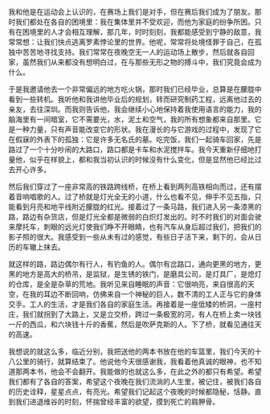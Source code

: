 我和他是在运动会上认识的，在赛场上我们是对手，但在赛后我们成为了朋友。那时我们都处在各自的困境里：我在集体里并不受欢迎，而他为家庭的纷争所困。只有在困境里的人才会相互理解，那几年，时时刻刻，我都能感受到宁静的敌意，我常常想：让我们快点逃离罗素悖论里的世界。他呢，常常将处境怪罪于自己，在孤独中苦苦地寻找支持。我们常常在夜晚空无一人的运动场上散步，然后就各自回家，虽然我们从来都没有想明白过，在与那些无形之物的搏斗中，我们究竟会成为什么。

于是我邀请他去一个非常偏远的地方吃火锅，那时我们已经毕业，总算是在朦胧中看到一些转机。我听他和我讲他毕业后的规划，转而研究制药工程，远离他过去的亲友，去往深圳。而我则告诉他，我会继续小心地保持着我使用语言的能力，我的脑海里有一间暗室，它不需要光，水，泥土和空气，我的所有想象都来自那里。它是一种力量，只有声音能改变它的形状。我在漫长的与它游戏的过程中，发现了它在假寐的外表下的孤独：它是许多无名氏的墓。吃完饭，我们一起骑车回家，先是路过了一个十分吵闹的大路口，路口都是卡车和水泥搅拌车。我今天重新仔细地打量他，似乎在样貌上，都和我当初认识的时候没有什么变化，但是显然他已经比过去开心许多。

然后我们穿过了一座非常高的铁路跨线桥，在桥上看到两列高铁相向而过，还有摆着音响唱歌的人。过了桥就是灯光全无的小道，什么也看不见，伸手不见五指，只能看到月亮和地平线附近朦胧的红光。接着过了一条马路，我们进入另一条漆黑的路，路边有杂货店，但是灯光全都是微弱的白炽灯发出的。时不时我们的对面会驶来摩托车，刺眼的远光灯使我们睁不开眼睛，也有汽车从身后超过我们，把我们的影子照的很大。我感受到一些从未有过的感觉，有些日子活下来，剩下的，会从日历的车辙上抹去。

就这样的路，路边偶尔有行人，有钓鱼的人。偶尔有岔路口，通向更黑的地方，更黑的地方是高大的桥吊，是监狱，是生锈的铁门，是磨具公司，是灯具厂，是熄灯的仓库，是全是杂草的荒地。我听见来自睡眠的声音：它很响亮，来自很高的天空，在我的耳边不断回响，仿佛来自一个神秘的巨人，数不清的工人正与它的身体交手。工人的生活，才是我们各自的家庭生活。再接着是一座低矮的桥洞，一座村庄，我们就拐到了大路上，又是立交桥，跨过一条极宽的河，有人在桥上卖一块钱一斤的西瓜，和六块钱十斤的香蕉，然后是吹萨克斯的人。下了桥，就看见通往天的高速。

我想说的就这么多，临近分别，我把送他的两本书放在他的车篮里，我们今天的十八公里的骑行，就算结束了。他说他今天很感谢我，我看着他真诚的眼神，也不知道那两本书，他会不会翻开。我能做的也就这么多，在此之外的都只有希望。希望我们都有了各自的答案，希望这个夜晚在我们流淌的人生里，被记住，被我们各自的历史诠释，星星点点，有亮光。希望我们记起这个夜晚的时候都隐秘，恬静。直到我们进退维谷的时刻，怀揣曾经丰富的欲望，摸到死亡的肩胛骨。